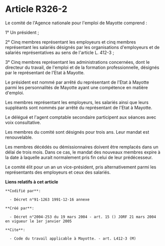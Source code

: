 # Article R326-2

Le comité de l'Agence nationale pour l'emploi de Mayotte comprend :

1° Un président ;

2° Cinq membres représentant les employeurs et cinq membres représentant les salariés désignés par les organisations
d'employeurs et de salariés représentatives au sens de l'article L. 412-3 ;

3° Cinq membres représentant les administrations concernées, dont le directeur du travail, de l'emploi et de la formation
professionnelle, désignés par le représentant de l'Etat à Mayotte.

Le président est nommé par arrêté du représentant de l'Etat à Mayotte parmi les personnalités de Mayotte ayant une compétence
en matière d'emploi.

Les membres représentant les employeurs, les salariés ainsi que leurs suppléants sont nommés par arrêté du représentant de
l'Etat à Mayotte.

Le délégué et l'agent comptable secondaire participent aux séances avec voix consultative.

Les membres du comité sont désignés pour trois ans. Leur mandat est renouvelable.

Les membres décédés ou démissionnaires doivent être remplacés dans un délai de trois mois. Dans ce cas, le mandat des
nouveaux membres expire à la date à laquelle aurait normalement pris fin celui de leur prédécesseur.

Le comité élit pour un an un vice-président, pris alternativement parmi les représentants des employeurs et ceux des
salariés.

**Liens relatifs à cet article**

	**Codifié par**:

	  - Décret n°91-1263 1991-12-16 annexe

	**Créé par**:

	  - Décret n°2004-253 du 19 mars 2004 - art. 15 () JORF 21 mars 2004 en vigueur le 1er janvier 2005

	**Cite**:

	  - Code du travail applicable à Mayotte. - art. L412-3 (M)
